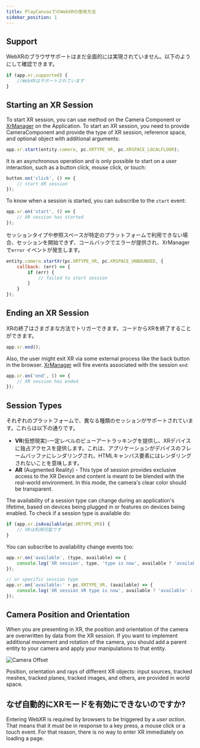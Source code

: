 ```yaml
---
title: PlayCanvasでのWebXRの使用方法
sidebar_position: 1
---
```


## Support

WebXRのブラウザサポートはまだ全面的には実現されていません。以下のようにして確認できます。

```javascript
if (app.xr.supported) {
    //WebXRはサポートされています
}
```

## Starting an XR Session

To start XR session, you can use method on the Camera Component or [XrManager][2] on the Application. To start an XR session, you need to provide CameraComponent and provide the type of XR session, reference space, and optional object with additional arguments:

```javascript
app.xr.start(entity.camera, pc.XRTYPE_VR, pc.XRSPACE_LOCALFLOOR);
```

It is an asynchronous operation and is only possible to start on a user interaction, such as a button click, mouse click, or touch:

```javascript
button.on('click', () => {
    // start XR session
});
```

To know when a session is started, you can subscribe to the `start` event:

```javascript
app.xr.on('start', () => {
    // XR session has started
});
```

セッションタイプや参照スペースが特定のプラットフォームで利用できない場合、セッションを開始できず、コールバックでエラーが提供され、XrManagerで`error` イベントが発生します。

```javascript
entity.camera.startXr(pc.XRTYPE_VR, pc.XRSPACE_UNBOUNDED, {
    callback: (err) => {
        if (err) {
            // failed to start session
        }
    }
});
```

## Ending an XR Session

XRの終了はさまざまな方法でトリガーできます。コードからXRを終了することができます。

```javascript
app.xr.end();
```

Also, the user might exit XR via some external process like the back button in the browser. [XrManager][2] will fire events associated with the session `end`:

```javascript
app.xr.on('end', () => {
    // XR session has ended
});
```

## Session Types

それぞれのプラットフォームで、異なる種類のセッションがサポートされています。これらは以下の通りです。

- **VR**(仮想現実)-一定レベルのビューアートラッキングを提供し、XRデバイスに独占アクセスを提供します。これは、アプリケーションがデバイスのフレームバッファにレンダリングされ、HTMLキャンバス要素にはレンダリングされないことを意味します。
- **AR** (Augmented Reality) - This type of session provides exclusive access to the XR Device and content is meant to be blended with the real-world environment. In this mode, the camera's clear color should be transparent.

The availability of a session type can change during an application's lifetime, based on devices being plugged in or features on devices being enabled. To check if a session type is available do:

```javascript
if (app.xr.isAvailable(pc.XRTYPE_VR)) {
    // VRは利用可能です
}
```

You can subscribe to availability change events too:

```javascript
app.xr.on('available', (type, available) => {
    console.log('XR session', type, 'type is now', available ? 'available' : 'unavailable');
});

// or specific session type
app.xr.on('available:' + pc.XRTYPE_VR, (available) => {
    console.log('XR session VR type is now', available ? 'available' : 'unavailable');
});
```

## Camera Position and Orientation

When you are presenting in XR, the position and orientation of the camera are overwritten by data from the XR session. If you want to implement additional movement and rotation of the camera, you should add a parent entity to your camera and apply your manipulations to that entity.

![Camera Offset](/img/user-manual/xr/using-webxr/camera-offset.jpg)

Position, orientation and rays of different XR objects: input sources, tracked meshes, tracked planes, tracked images, and others, are provided in world space.

## なぜ自動的にXRモードを有効にできないのですか?

Entering WebXR is required by browsers to be triggered by a *user action*. That means that it must be in response to a key press, a mouse click or a touch event. For that reason, there is no way to enter XR immediately on loading a page.

[2]: https://api.playcanvas.com/classes/Engine.XrManager.html
